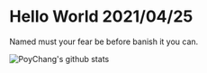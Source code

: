 # Hello World 2021/04/25

Named must your fear be before banish it you can.

![PoyChang's github stats](https://github-readme-stats.vercel.app/api?username=poychang&show_icons=true&theme=dracula)
